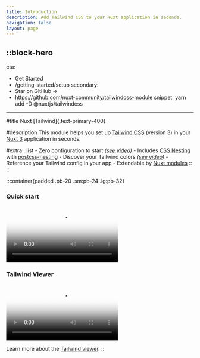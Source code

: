 ```yaml
---
title: Introduction
description: Add Tailwind CSS to your Nuxt application in seconds.
navigation: false
layout: page
---
```


::block-hero
---
cta:
  - Get Started
  - /getting-started/setup
secondary:
  - Star on GitHub →
  - https://github.com/nuxt-community/tailwindcss-module
snippet: yarn add -D @nuxtjs/tailwindcss
---

#title
Nuxt [Tailwind]{.text-primary-400}

#description
This module helps you set up [Tailwind CSS](https://tailwindcss.com) (version 3) in your [Nuxt 3](https://v3.nuxtjs.org/) application in seconds.

#extra
  ::list
    - Zero configuration to start *([see video](#quick-start))*
    - Includes [CSS Nesting](https://drafts.csswg.org/css-nesting-1/) with [postcss-nesting](https://github.com/csstools/postcss-nesting)
    - Discover your Tailwind colors *([see video](#tailwind-viewer))*
    - Reference your Tailwind config in your app
    - Extendable by [Nuxt modules](https://modules.nuxtjs.org/)
  ::
::

::container{padded .pb-20 .sm:pb-24 .lg:pb-32}
### Quick start

<video poster="https://res.cloudinary.com/nuxt/video/upload/v1596625297/nuxt-tailwindcss_ipv0ta.jpg" loop playsinline controls>
  <source src="https://res.cloudinary.com/nuxt/video/upload/q_auto/v1596625297/nuxt-tailwindcss_ipv0ta.webm" type="video/webm" />
  <source src="https://res.cloudinary.com/nuxt/video/upload/q_auto/v1596625297/nuxt-tailwindcss_ipv0ta.mp4" type="video/mp4" />
  <source src="https://res.cloudinary.com/nuxt/video/upload/q_auto/v1596625297/nuxt-tailwindcss_ipv0ta.ogv" type="video/ogg" />
</video>

### Tailwind Viewer

<video poster="https://res.cloudinary.com/nuxt/video/upload/v1608225750/nuxt-tailwind-viewer_ktowjm.jpg" loop playsinline controls>
  <source src="https://res.cloudinary.com/nuxt/video/upload/q_auto/v1608225750/nuxt-tailwind-viewer_ktowjm.webm" type="video/webm" />
  <source src="https://res.cloudinary.com/nuxt/video/upload/q_auto/v1608225750/nuxt-tailwind-viewer_ktowjm.mp4" type="video/mp4" />
  <source src="https://res.cloudinary.com/nuxt/video/upload/q_auto/v1608225750/nuxt-tailwind-viewer_ktowjm.ogv" type="video/ogg" />
</video>

Learn more about the [Tailwind viewer](/tailwind/viewer).
::
